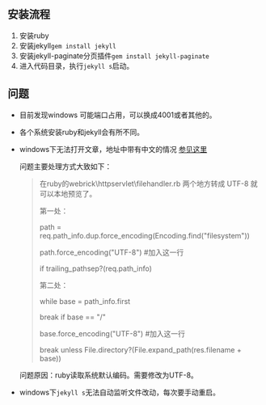 ## 安装流程

1. 安装ruby
2. 安装jekyll`gem install jekyll`
3. 安装jekyll-paginate分页插件`gem install jekyll-paginate`
4. 进入代码目录，执行`jekyll s`启动。


## 问题
* 目前发现windows 可能端口占用，可以换成4001或者其他的。
* 各个系统安装ruby和jekyll会有所不同。
* windows下无法打开文章，地址中带有中文的情况 [参见这里](http://www.oschina.net/question/1396651_132154)
    
    问题主要处理方式大致如下：

    > 在ruby的webrick\httpservlet\filehandler.rb 两个地方转成 UTF-8 就可以本地预览了。
    >
    > 第一处：
    >
    > path = req.path_info.dup.force_encoding(Encoding.find("filesystem"))
    >
    > path.force_encoding("UTF-8") #加入这一行
    >
    > if trailing_pathsep?(req.path_info)
    >      
    > 第二处：
    >
    > while base = path_info.first
    >
    > break if base == "/"
    >
    > base.force_encoding("UTF-8") #加入这一行
    >
    > break unless File.directory?(File.expand_path(res.filename + base))
    
    问题原因：ruby读取系统默认编码。需要修改为UTF-8。 

* windows下`jekyll s`无法自动监听文件改动，每次要手动重启。